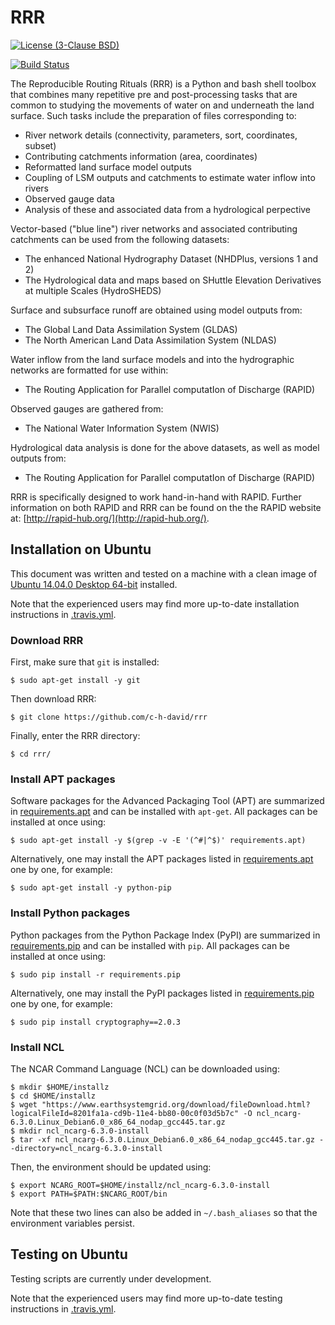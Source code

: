 # RRR
[![License (3-Clause BSD)](https://img.shields.io/badge/license-BSD%203--Clause-yellow.svg)](https://github.com/c-h-david/rrr/blob/master/LICENSE)

[![Build Status](https://travis-ci.org/c-h-david/rrr.svg?branch=master)](https://travis-ci.org/c-h-david/rrr)

The Reproducible Routing Rituals (RRR) is a Python and bash shell toolbox that 
combines many repetitive pre and post-processing tasks that are common to 
studying the movements of water on and underneath the land surface.  Such tasks 
include the preparation of files corresponding to:

- River network details (connectivity, parameters, sort, coordinates, subset) 
- Contributing catchments information (area, coordinates)
- Reformatted land surface model outputs
- Coupling of LSM outputs and catchments to estimate water inflow into rivers
- Observed gauge data 
- Analysis of these and associated data from a hydrological perpective

Vector-based ("blue line") river networks and associated contributing catchments
can be used from the following datasets:

- The enhanced National Hydrography Dataset (NHDPlus, versions 1 and 2)
- The Hydrological data and maps based on SHuttle Elevation Derivatives at
  multiple Scales (HydroSHEDS)

Surface and subsurface runoff are obtained using model outputs from:

- The Global Land Data Assimilation System (GLDAS)
- The North American Land Data Assimilation System (NLDAS)

Water inflow from the land surface models and into the hydrographic networks are
formatted for use within:

- The Routing Application for Parallel computatIon of Discharge (RAPID)

Observed gauges are gathered from:

- The National Water Information System (NWIS)

Hydrological data analysis is done for the above datasets, as well as model 
outputs from:

- The Routing Application for Parallel computatIon of Discharge (RAPID)

RRR is specifically designed to work hand-in-hand with RAPID.  Further
information on both RAPID and RRR can be found on the the RAPID website at:
[http://rapid-hub.org/](http://rapid-hub.org/).

## Installation on Ubuntu
This document was written and tested on a machine with a clean image of 
[Ubuntu 14.04.0 Desktop 64-bit](http://old-releases.ubuntu.com/releases/14.04.0/ubuntu-14.04-desktop-amd64.iso)
installed. 

Note that the experienced users may find more up-to-date installation 
instructions in
[.travis.yml](https://github.com/c-h-david/rrr/blob/master/.travis.yml).

### Download RRR
First, make sure that `git` is installed: 

```
$ sudo apt-get install -y git
```

Then download RRR:

```
$ git clone https://github.com/c-h-david/rrr
```

Finally, enter the RRR directory:

```
$ cd rrr/
```

### Install APT packages
Software packages for the Advanced Packaging Tool (APT) are summarized in 
[requirements.apt](https://github.com/c-h-david/rrr/blob/master/requirements.apt)
and can be installed with `apt-get`. All packages can be installed at once using:

```
$ sudo apt-get install -y $(grep -v -E '(^#|^$)' requirements.apt)
```

Alternatively, one may install the APT packages listed in 
[requirements.apt](https://github.com/c-h-david/rrr/blob/master/requirements.apt)
one by one, for example:

```
$ sudo apt-get install -y python-pip
```

### Install Python packages
Python packages from the Python Package Index (PyPI) are summarized in 
[requirements.pip](https://github.com/c-h-david/rrr/blob/master/requirements.pip)
and can be installed with `pip`. All packages can be installed at once using:

```
$ sudo pip install -r requirements.pip
```

Alternatively, one may install the PyPI packages listed in 
[requirements.pip](https://github.com/c-h-david/rrr/blob/master/requirements.pip)
one by one, for example:

```
$ sudo pip install cryptography==2.0.3
```

### Install NCL
The NCAR Command Language (NCL) can be downloaded using:

```
$ mkdir $HOME/installz
$ cd $HOME/installz
$ wget "https://www.earthsystemgrid.org/download/fileDownload.html?logicalFileId=8201fa1a-cd9b-11e4-bb80-00c0f03d5b7c" -O ncl_ncarg-6.3.0.Linux_Debian6.0_x86_64_nodap_gcc445.tar.gz
$ mkdir ncl_ncarg-6.3.0-install
$ tar -xf ncl_ncarg-6.3.0.Linux_Debian6.0_x86_64_nodap_gcc445.tar.gz --directory=ncl_ncarg-6.3.0-install
```

Then, the environment should be updated using:

```
$ export NCARG_ROOT=$HOME/installz/ncl_ncarg-6.3.0-install
$ export PATH=$PATH:$NCARG_ROOT/bin
```

Note that these two lines can also be added in `~/.bash_aliases` so that the 
environment variables persist.

## Testing on Ubuntu
Testing scripts are currently under development.

Note that the experienced users may find more up-to-date testing instructions 
in
[.travis.yml](https://github.com/c-h-david/rrr/blob/master/.travis.yml).
